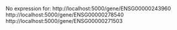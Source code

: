 No expression for:
http://localhost:5000/gene/ENSG00000243960
http://localhost:5000/gene/ENSG00000278540
http://localhost:5000/gene/ENSG00000271503



